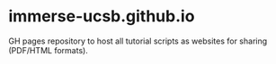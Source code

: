 # immerse-ucsb.github.io
GH pages repository to host all tutorial scripts as websites for sharing (PDF/HTML formats).
